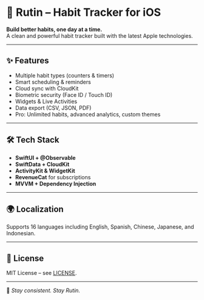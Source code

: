 # 🌱 Rutin – Habit Tracker for iOS  

**Build better habits, one day at a time.**  
A clean and powerful habit tracker built with the latest Apple technologies.  

---

## ✨ Features  

- Multiple habit types (counters & timers)  
- Smart scheduling & reminders  
- Cloud sync with CloudKit  
- Biometric security (Face ID / Touch ID)  
- Widgets & Live Activities  
- Data export (CSV, JSON, PDF)  
- Pro: Unlimited habits, advanced analytics, custom themes  

---

## 🛠 Tech Stack  

- **SwiftUI + @Observable**  
- **SwiftData + CloudKit**  
- **ActivityKit & WidgetKit**  
- **RevenueCat** for subscriptions  
- **MVVM + Dependency Injection**  

---

## 🌍 Localization  

Supports 16 languages including English, Spanish, Chinese, Japanese, and Indonesian.  

---

## 📄 License  

MIT License – see [LICENSE](LICENSE).  

---

🌱 *Stay consistent. Stay Rutin.*  
